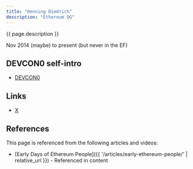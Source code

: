 ```yaml
---
title: "Henning Diedrich"
description: "Ethereum OG"
---
```


{{ page.description }}

Nov 2014 (maybe) to present (but never in the EF)

## DEVCON0 self-intro
- [DEVCON0](https://youtu.be/_BvvUlKDqp0?t=27m58s)

## Links
- [X](https://twitter.com/hdiedrich)

## References

This page is referenced from the following articles and videos:

- [Early Days of Ethereum People]({{ '/articles/early-ethereum-people/' | relative_url }}) - Referenced in content
